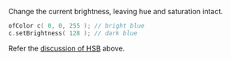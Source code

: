 Change the current brightness, leaving hue and saturation intact.

```cpp
ofColor c( 0, 0, 255 ); // bright blue
c.setBrightness( 128 ); // dark blue
```

Refer the [discussion of HSB](#HSB) above.
